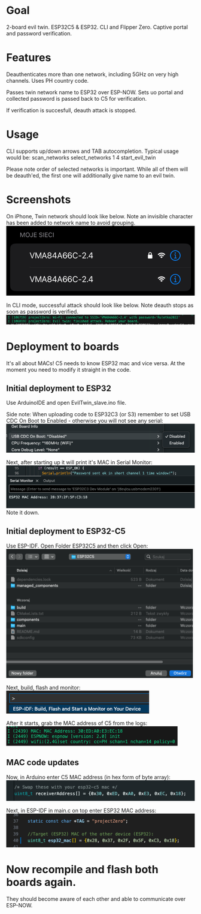 # Goal
2-board evil twin. ESP32C5 &amp; ESP32. CLI and Flipper Zero. Captive portal and password verification.

# Features
Deauthenticates more than one network, including 5GHz on very high channels. Uses PH country code. 

Passes twin network name to ESP32 over ESP-NOW. Sets uo portal and collected password is passed back to C5 for verification. 

If verification is succesfull, deauth attack is stopped.

# Usage
CLI supports up/down arrows and TAB autocompletion. 
Typical usage would be:
scan_networks
select_networks 1 4
start_evil_twin

Please note order of selected networks is important. While all of them will be deauth'ed, the first one will additionally give name to an evil twin.

# Screenshots

On iPhone, Twin network should look like below. Note an invisible character has been added to network name to avoid grouping.
![alt text](image-1.png)

In CLI mode, successful attack should look like below. Note deauth stops as soon as password is verified.
![alt text](image-9.png)

# Deployment to boards
It's all about MACs! C5 needs to know ESP32 mac and vice versa. At the moment you need to modify it straight in the code.

## Initial deployment to ESP32
Use ArduinoIDE and open EvilTwin_slave.ino file.

Side note: When uploading code to ESP32C3 (or S3) remember to set USB CDC On Boot to Enabled - otherwise you will not see any serial:
![alt text](image-2.png)

Next, after starting up it will print it's MAC in Serial Monitor:
![alt text](image-3.png)
Note it down. 

## Initial deployment to ESP32-C5
Use ESP-IDF. Open Folder ESP32C5 and then click Open:
![alt text](image-4.png) 


Next, build, flash and monitor:
![alt text](image-5.png)

After it starts, grab the MAC address of C5 from the logs:
![alt text](image-6.png)

## MAC code updates
Now, in Arduino enter C5 MAC address (in hex form of byte array):
![alt text](image-7.png)

Next, in ESP-IDF in main.c on top enter ESP32 MAC address:
![alt text](image-8.png)

# Now recompile and flash both boards again.
They should become aware of each other and able to communicate over ESP-NOW.